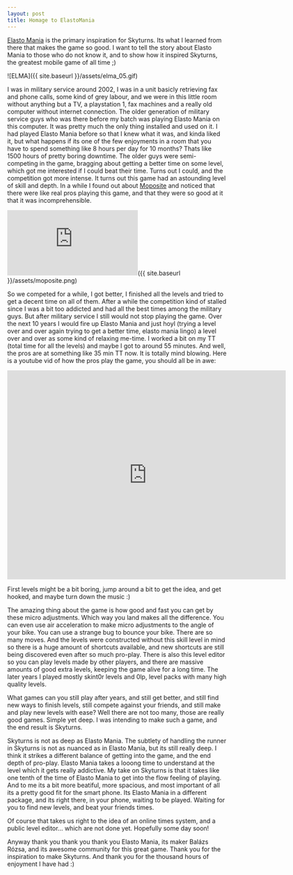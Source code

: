 ```yaml
---
layout: post
title: Homage to ElastoMania
---
```


[Elasto Mania][elastomania] is the primary inspiration for Skyturns. Its what I learned from there that makes the game so good. I want to tell the story about Elasto Mania to those who do not know it, and to show how it inspired Skyturns, the greatest mobile game of all time ;)

![ELMA]({{ site.baseurl }}/assets/elma_05.gif)

I was in military service around 2002, I was in a unit basicly retrieving fax and phone calls, some kind of grey labour, and we were in this little room without anything but a TV, a playstation 1, fax machines and a really old computer without internet connection. The older generation of military service guys who was there before my batch was playing Elasto Mania on this computer. It was pretty much the only thing installed and used on it. I had played Elasto Mania before so that I knew what it was, and kinda liked it, but what happens if its one of the few enjoyments in a room that you have to spend something like 8 hours per day for 10 months? Thats like 1500 hours of pretty boring downtime. The older guys were semi-competing in the game, bragging about getting a better time on some level, which got me interested if I could beat their time. Turns out I could, and the competition got more intense. It turns out this game had an astounding level of skill and depth. In a while I found out about [Moposite][moposite] and noticed that there were like real pros playing this game, and that they were so good at it that it was incomprehensible.

![Moposite]({{ site.baseurl }}/assets/moposite.png)

So we competed for a while, I got better, I finished all the levels and tried to get a decent time on all of them. After a while the competition kind of stalled since I was a bit too addicted and had all the best times among the military guys. But after military service I still would not stop playing the game. Over the next 10 years I would fire up Elasto Mania and just hoyl (trying a level over and over again trying to get a better time, elasto mania lingo) a level over and over as some kind of relaxing me-time. I worked a bit on my TT (total time for all the levels) and maybe I got to around 55 minutes. And well, the pros are at something like 35 min TT now. It is totally mind blowing. Here is a youtube vid of how the pros play the game, you should all be in awe:

<iframe width="640" height="480" src="https://www.youtube.com/embed/dDR6hLoaPQA?start=1218" frameborder="0" allowfullscreen></iframe>

First levels might be a bit boring, jump around a bit to get the idea, and get hooked, and maybe turn down the music :)

The amazing thing about the game is how good and fast you can get by these micro adjustments. Which way you land makes all the difference. You can even use air acceleration to make micro adjustments to the angle of your bike. You can use a strange bug to bounce your bike. There are so many moves. And the levels were constructed without this skill level in mind so there is a huge amount of shortcuts available, and new shortcuts are still being discovered even after so much pro-play. There is also this level editor so you can play levels made by other players, and there are massive amounts of good extra levels, keeping the game alive for a long time. The later years I played mostly skint0r levels and 0lp, level packs with many high quality levels. 

What games can you still play after years, and still get better, and still find new ways to finish levels, still compete against your friends, and still make and play new levels with ease? Well there are not too many, those are really good games. Simple yet deep. I was intending to make such a game, and the end result is Skyturns.

Skyturns is not as deep as Elasto Mania. The subtlety of handling the runner in Skyturns is not as nuanced as in Elasto Mania, but its still really deep. I think it strikes a different balance of getting into the game, and the end depth of pro-play. Elasto Mania takes a looong time to understand at the level which it gets really addictive. My take on Skyturns is that it takes like one tenth of the time of Elasto Mania to get into the flow feeling of playing. And to me its a bit more beatiful, more spacious, and most important of all its a pretty good fit for the smart phone. Its Elasto Mania in a different package, and its right there, in your phone, waiting to be played. Waiting for you to find new levels, and beat your friends times.

Of course that takes us right to the idea of an online times system, and a public level editor... which are not done yet. Hopefully some day soon!

Anyway thank you thank you thank you Elasto Mania, its maker Balázs Rózsa, and its awesome community for this great game. Thank you for the inspiration to make Skyturns. And thank you for the thousand hours of enjoyment I have had :)

[elastomania]: http://www.elastomania.com/
[moposite]: http://www.moposite.com/main.php
